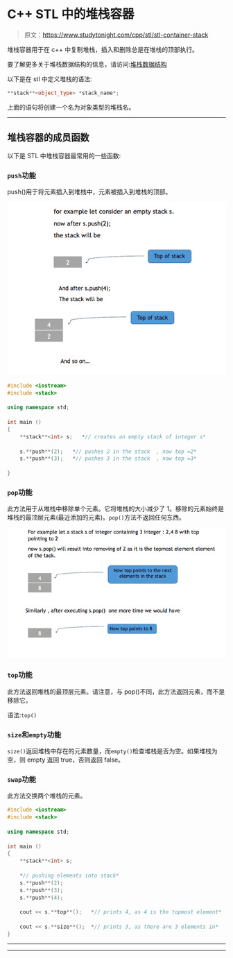 # C++ STL 中的堆栈容器

> 原文：<https://www.studytonight.com/cpp/stl/stl-container-stack>

堆栈容器用于在 c++ 中复制堆栈，插入和删除总是在堆栈的顶部执行。

要了解更多关于堆栈数据结构的信息，请访问:[堆栈数据结构](/data-structures/stack-data-structure)

以下是在 stl 中定义堆栈的语法:

```cpp
**stack**<object_type> *stack_name*; 
```

上面的语句将创建一个名为对象类型的堆栈名。

* * *

## 堆栈容器的成员函数

以下是 STL 中堆栈容器最常用的一些函数:

### `push`功能

push()用于将元素插入到堆栈中，元素被插入到堆栈的顶部。

![Push method of Stacks](img/b842e4a64d8fc338211b8edac5c7061a.png)

```cpp
#include <iostream>      
#include <stack>

using namespace std;   

int main ()
{
    **stack**<int> s;   *// creates an empty stack of integer s* 

    s.**push**(2);   *// pushes 2 in the stack  , now top =2*
    s.**push**(3);   *// pushes 3 in the stack  , now top =3*

}
```

### `pop`功能

此方法用于从堆栈中移除单个元素。它将堆栈的大小减少了 1。移除的元素始终是堆栈的最顶层元素(最近添加的元素)。`pop()`方法不返回任何东西。

![Pop method of Stacks](img/1e2ee115b5c92cb4b0c961d224cda0bd.png)

### `top`功能

此方法返回堆栈的最顶层元素。请注意，与 pop()不同，此方法返回元素，而不是移除它。

语法:`top()`

### `size`和`empty`功能

`size()`返回堆栈中存在的元素数量，而`empty()`检查堆栈是否为空。如果堆栈为空，则 empty 返回 true，否则返回 false。

### `swap`功能

此方法交换两个堆栈的元素。

```cpp
#include <iostream>      
#include <stack>

using namespace std;  

int main ()
{
    **stack**<int> s; 

    *// pushing elements into stack*
    s.**push**(2);   
    s.**push**(3);   
    s.**push**(4);   

    cout << s.**top**();   *// prints 4, as 4 is the topmost element* 

    cout << s.**size**();  *// prints 3, as there are 3 elements in* 
} 
```

* * *

* * *